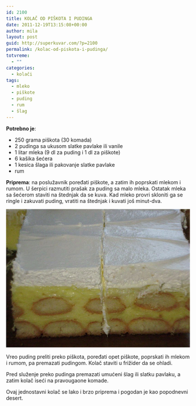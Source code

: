 ```yaml
---
id: 2100
title: KOLAČ OD PIŠKOTA I PUDINGA
date: 2011-12-19T13:15:08+00:00
author: mila
layout: post
guid: http://superkuvar.com/?p=2100
permalink: /kolac-od-piskota-i-pudinga/
totvreme:
  - ""
categories:
  - kolači
tags:
  - mleko
  - piškote
  - puding
  - rum
  - šlag
---
```

**Potrebno je**:

  * 250 grama piškota (30 komada)
  * 2 pudinga sa ukusom slatke pavlake ili vanile
  * 1 litar mleka (9 dl za puding i 1 dl za piškote)
  * 6 kašika šećera
  * 1 kesica šlaga ili pakovanje slatke pavlake
  * rum

**Priprema**: na poslužavnik poređati piškote, a zatim ih poprskati mlekom i rumom. U šerpici razmutiti prašak za puding sa malo mleka. Ostatak mleka sa šećerom staviti na štednjak da se kuva. Kad mleko provri skloniti ga se ringle i zakuvati puding, vratiti na štednjak i kuvati još minut-dva.

![piskote kolač](/wp-content/uploads/2020/05/piskote-puding.jpg)

Vreo puding preliti preko piškota, poređati opet piškote, poprskati ih mlekom i rumom, pa premazati pudingom. Kolač staviti u frižider da se ohladi.

Pred služenje preko pudinga premazati umućeni šlag ili slatku pavlaku, a zatim kolač iseći na pravougaone komade.

Ovaj jednostavni kolač se lako i brzo priprema i pogodan je kao popodnevni desert.